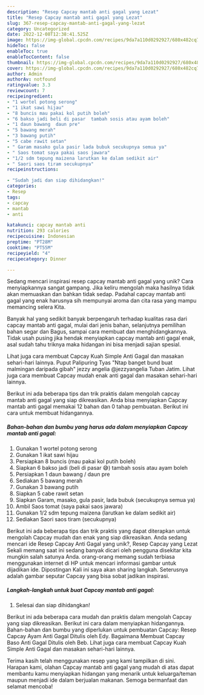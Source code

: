 ```yaml
---
description: "Resep Capcay mantab anti gagal yang Lezat"
title: "Resep Capcay mantab anti gagal yang Lezat"
slug: 367-resep-capcay-mantab-anti-gagal-yang-lezat
category: Uncategorized
date: 2022-12-08T12:38:41.525Z
image: https://img-global.cpcdn.com/recipes/9da7a110d0292927/680x482cq70/capcay-mantab-anti-gagal-foto-resep-utama.jpg
hideToc: false
enableToc: true
enableTocContent: false
thumbnail: https://img-global.cpcdn.com/recipes/9da7a110d0292927/680x482cq70/capcay-mantab-anti-gagal-foto-resep-utama.jpg
cover: https://img-global.cpcdn.com/recipes/9da7a110d0292927/680x482cq70/capcay-mantab-anti-gagal-foto-resep-utama.jpg
author: Admin
authorAv: notfound
ratingvalue: 3.3
reviewcount: 7
recipeingredient:
- "1 wortel potong serong"
- "1 ikat sawi hijau"
- "8 buncis mau pakai kol putih boleh"
- "6 bakso jadi beli di pasar  tambah sosis atau ayam boleh"
- "1 daun bawang  daun pre"
- "5 bawang merah"
- "3 bawang putih"
- "5 cabe rawit setan"
- " Garam masako gula pasir lada bubuk secukupnya semua ya"
- " Saos tomat saya pakai saos jawara"
- "1/2 sdm tepung maizena larutkan ke dalam sedikit air"
- " Saori saos tiram secukupnya"
recipeinstructions:

- "Sudah jadi dan siap dihidangkan!"
categories:
- Resep
tags:
- capcay
- mantab
- anti

katakunci: capcay mantab anti 
nutrition: 293 calories
recipecuisine: Indonesian
preptime: "PT28M"
cooktime: "PT55M"
recipeyield: "4"
recipecategory: Dinner

---
```





Sedang mencari inspirasi resep capcay mantab anti gagal yang unik? Cara menyiapkannya sangat gampang. Jika keliru mengolah maka hasilnya tidak akan memuaskan dan bahkan tidak sedap. Padahal capcay mantab anti gagal yang enak harusnya sih mempunyai aroma dan cita rasa yang mampu memancing selera Kita.





Banyak hal yang sedikit banyak berpengaruh terhadap kualitas rasa dari capcay mantab anti gagal, mulai dari jenis bahan, selanjutnya pemilihan bahan segar dan Bagus, sampai cara membuat dan menghidangkannya. Tidak usah pusing jika hendak menyiapkan capcay mantab anti gagal enak,      asal sudah tahu triknya maka hidangan ini bisa menjadi sajian spesial.














Lihat juga cara membuat Capcay Kuah Simple Anti Gagal dan masakan sehari-hari lainnya. Puput Palipuring Tyas &#34;Ntap banget bund buat malmingan daripada gibah&#34; jezzy angelia @jezzyangelia Tuban Jatim. Lihat juga cara membuat Capcay mudah enak anti gagal dan masakan sehari-hari lainnya.






Berikut ini ada beberapa tips dan trik praktis dalam mengolah capcay mantab anti gagal yang siap dikreasikan. Anda bisa menyiapkan Capcay mantab anti gagal memakai 12 bahan dan 0 tahap pembuatan. Berikut ini cara untuk membuat hidangannya.

<!--inarticleads1-->

##### Bahan-bahan dan bumbu yang harus ada dalam menyiapkan Capcay mantab anti gagal:

1. Gunakan 1 wortel potong serong
1. Gunakan 1 ikat sawi hijau
1. Persiapkan 8 buncis (mau pakai kol putih boleh)
1. Siapkan 6 bakso jadi (beli di pasar 😅) tambah sosis atau ayam boleh
1. Persiapkan 1 daun bawang / daun pre
1. Sediakan 5 bawang merah
1. Gunakan 3 bawang putih
1. Siapkan 5 cabe rawit setan
1. Siapkan  Garam, masako, gula pasir, lada bubuk (secukupnya semua ya)
1. Ambil  Saos tomat (saya pakai saos jawara)
1. Gunakan 1/2 sdm tepung maizena (larutkan ke dalam sedikit air)
1. Sediakan  Saori saos tiram (secukupnya)


Berikut ini ada beberapa tips dan trik praktis yang dapat diterapkan untuk mengolah Capcay mudah dan enak yang siap dikreasikan. Anda sedang mencari ide Resep Capcay Anti Gagal yang unik?, Resep Capcay yang Lezat Sekali memang saat ini sedang banyak dicari oleh pengguna disekitar kita mungkin salah satunya Anda. orang-orang memang sudah terbiasa menggunakan internet di HP untuk mencari informasi gambar untuk dijadikan ide. Dipostingan Kali ini saya akan sharing langkah. Seterusnya adalah gambar seputar Capcay yang bisa sobat jadikan inspirasi. 

<!--inarticleads2-->

##### Langkah-langkah untuk buat Capcay mantab anti gagal:


1. Selesai dan siap dihidangkan!

Berikut ini ada beberapa cara mudah dan praktis dalam mengolah Capcay yang siap dikreasikan. Berikut ini cara dalam menyiapkan hidangannya. Bahan-bahan dan bumbu yang diperlukan untuk pembuatan Capcay: Resep Capcay Ayam Anti Gagal Ditulis oleh Edy. Bagaimana Membuat Capcay Baso Anti Gagal Ditulis oleh Beb. Lihat juga cara membuat Capcay Kuah Simple Anti Gagal dan masakan sehari-hari lainnya. 

Terima kasih telah menggunakan resep yang kami tampilkan di sini. Harapan kami, olahan Capcay mantab anti gagal yang mudah di atas dapat membantu kamu menyiapkan hidangan yang menarik untuk keluarga/teman maupun menjadi ide dalam berjualan makanan. Semoga bermanfaat dan selamat mencoba!
